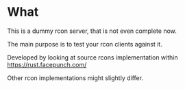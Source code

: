 # What

This is a dummy rcon server, that is not even complete now.

The main purpose is to test your rcon clients against it.

Developed by looking at source rcons implementation within https://rust.facepunch.com/

Other rcon implementations might slightly differ.
